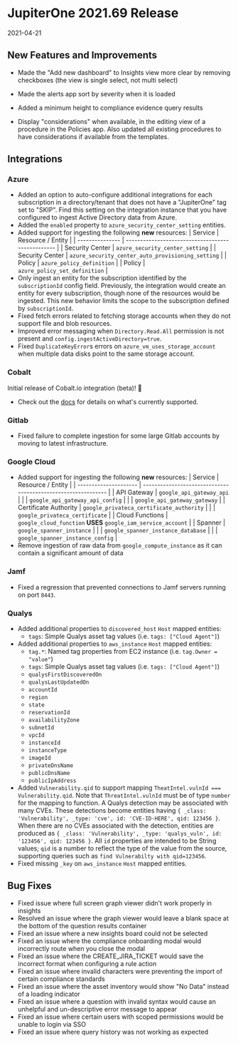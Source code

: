 # JupiterOne 2021.69 Release

2021-04-21

## New Features and Improvements

- Made the "Add new dashboard" to Insights view more clear by removing checkboxes (the view is single select, not multi select)

- Made the alerts app sort by severity when it is loaded

- Added a minimum height to compliance evidence query results

- Display "considerations" when available, in the editing view of a procedure in the Policies app. 
  Also updated all existing procedures to have considerations if available from the templates.

## Integrations

### Azure

- Added an option to auto-configure additional integrations for each
  subscription in a directory/tenant that does not have a "JupiterOne" tag set
  to "SKIP". Find this setting on the integration instance that you have
  configured to ingest Active Directory data from Azure.
- Added the `enabled` property to `azure_security_center_setting` entities.
- Added support for ingesting the following **new** resources:
  | Service         | Resource / Entity                                 |
  | --------------- | ------------------------------------------------- |
  | Security Center | `azure_security_center_setting`                   |
  | Security Center | `azure_security_center_auto_provisioning_setting` |
  | Policy          | `azure_policy_definition`                         |
  | Policy          | `azure_policy_set_definition`                     |
- Only ingest an entity for the subscription identified by the `subscriptionId`
  config field. Previously, the integration would create an entity for every
  subscription, though none of the resources would be ingested. This new
  behavior limits the scope to the subscription defined by `subscriptionId`.
- Fixed fetch errors related to fetching storage accounts when they do not
  support file and blob resources.
- Improved error messaging when `Directory.Read.All` permission is not present
  and `config.ingestActiveDirectory=true`.
- Fixed `DuplicateKeyError`s errors on `azure_vm_uses_storage_account` when
  multiple data disks point to the same storage account.
  
### Cobalt

Initial release of Cobalt.io integration (beta)! 🎉
- Check out the
  [docs](https://github.com/JupiterOne/graph-cobalt/blob/master/docs/jupiterone.md)
  for details on what's currently supported.
  
### Gitlab

- Fixed failure to complete ingestion for some large Gitlab accounts by moving
  to latest infrastructure.
  
### Google Cloud

- Added support for ingesting the following **new** resources:
  | Service               | Resource / Entity                                             |
  | --------------------- | ------------------------------------------------------------- |
  | API Gateway           | `google_api_gateway_api`                                      |
  |                       | `google_api_gateway_api_config`                               |
  |                       | `google_api_gateway_gateway`                                  |
  | Certificate Authority | `google_privateca_certificate_authority`                      |
  |                       | `google_privateca_certificate`                                |
  | Cloud Functions       | `google_cloud_function` **USES** `google_iam_service_account` |
  | Spanner               | `google_spanner_instance`                                     |
  |                       | `google_spanner_instance_database`                            |
  |                       | `google_spanner_instance_config`                              |
- Remove ingestion of raw data from `google_compute_instance` as it can contain
  a significant amount of data
  
### Jamf

- Fixed a regression that prevented connections to Jamf servers running on port
  `8443`.
  
### Qualys
- Added additional properties to `discovered_host` `Host` mapped entities:
  - `tags`: Simple Qualys asset tag values (i.e. `tags: ["Cloud Agent"]`)
- Added additional properties to `aws_instance` `Host` mapped entities:
  - `tag.*`: Named tag properties from EC2 instance (i.e. `tag.Owner = "value"`)
  - `tags`: Simple Qualys asset tag values (i.e. `tags: ["Cloud Agent"]`)
  - `qualysFirstDiscoveredOn`
  - `qualysLastUpdatedOn`
  - `accountId`
  - `region`
  - `state`
  - `reservationId`
  - `availabilityZone`
  - `subnetId`
  - `vpcId`
  - `instanceId`
  - `instanceType`
  - `imageId`
  - `privateDnsName`
  - `publicDnsName`
  - `publicIpAddress`
- Added `Vulnerability.qid` to support mapping
  `TheatIntel.vulnId === Vulnerability.qid`. Note that `ThreatIntel.vulnId` must
  be of type `number` for the mapping to function.
  A Qualys detection may be associated with many CVEs. These detections become
  entities having
  `{ _class: 'Vulnerability', _type: 'cve', id: 'CVE-ID-HERE', qid: 123456 }`.
  When there are no CVEs associated with the detection, entities are produced as
  `{ _class: 'Vulnerability', _type: 'qualys_vuln', id: '123456', qid: 123456 }`.
  All `id` properties are intended to be String values; `qid` is a number to
  reflect the type of the value from the source, supporting queries such as
  `find Vulnerabilty with qid=123456`.
- Fixed missing `_key` on `aws_instance` `Host` mapped entities.

## Bug Fixes

- Fixed issue where full screen graph viewer didn't work properly in insights
- Resolved an issue where the graph viewer would leave a blank space at the bottom of the question results container
- Fixed an issue where a new insights board could not be selected
- Fixed an issue where the compliance onboarding modal would incorrectly route when you close the modal
- Fixed an issue where the CREATE_JIRA_TICKET would save the incorrect format when configuring a rule action
- Fixed an issue where invalid characters were preventing the import of certain compliance standards
- Fixed an issue where the asset inventory would show "No Data" instead of a loading indicator
- Fixed an issue where a question with invalid syntax would cause an unhelpful and un-descriptive error message to appear
- Fixed an issue where certain users with scoped permissions would be unable to login via SSO
- Fixed an issue where query history was not working as expected
